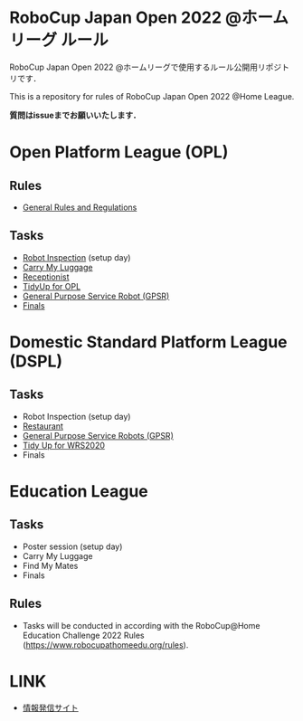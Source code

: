 # RoboCup Japan Open 2022 @ホームリーグ ルール
RoboCup Japan Open 2022 @ホームリーグで使用するルール公開用リポジトリです．  

This is a repository for rules of RoboCup Japan Open 2022 @Home League. 

**質問はissueまでお願いいたします．**

# Open Platform League (OPL)

## Rules
- [General Rules and Regulations](rules/opl/general_rules.md)

## Tasks
- [Robot Inspection](rules/opl/robot_inspection.md) (setup day)
- [Carry My Luggage](rules/opl/carry_my_luggage.md)
- [Receptionist](rules/opl/receptionist.md)
- [TidyUp for OPL](rules/opl/tidy_up.md)
- [General Purpose Service Robot (GPSR)](rules/opl/general_purpose_service_robot.md)
- [Finals](rules/opl/finals.md)

# Domestic Standard Platform League (DSPL)
## Tasks
- Robot Inspection (setup day)
- [Restaurant](rules/dspl/restaurant.md)
- [General Purpose Service Robots (GPSR)](https://docs.google.com/document/d/1vzdXcGAb5Dcwc9vd3E-aZc9ZBpKqDCliwGEiZH3UVi0/edit?usp=sharing)
- [Tidy Up for WRS2020](rules/dspl/tidyup.md)
- Finals

# Education League
## Tasks
- Poster session (setup day)
- Carry My Luggage
- Find My Mates
- Finals
## Rules
- Tasks will be conducted in according with the RoboCup@Home Education Challenge 2022 Rules (https://www.robocupathomeedu.org/rules).

# LINK

- [情報発信サイト](https://github.com/RoboCupAtHomeJP/AtHome2022)

